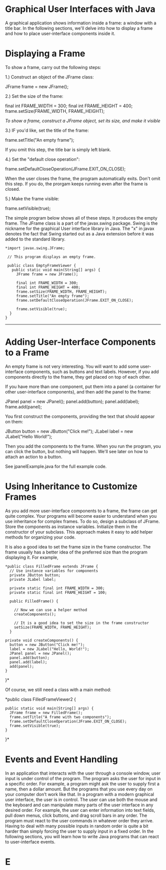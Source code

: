 # Graphical User Interfaces with Java

A graphical application shows information inside a frame: a window with a title bar. In the following sections,  we'll delve into how to display a frame and how to place user-interface components inside it.

# Displaying a Frame

To show a frame, carry out the following steps:

1.) Construct an object of the JFrame class:

  JFrame frame = new JFrame();

2.) Set the size of the frame:

  final int FRAME_WIDTH = 300;
  final int FRAME_HEIGHT = 400;
  frame.setSize(FRAME_WIDTH, FRAME_HEIGHT);

  *To show a frame, construct a JFrame object, set its size, and make it visible*

3.) IF you'd like, set the title of the frame:

  frame.setTitle("An empty frame");

  If you omit this step, the title bar is simply left blank.

4.) Set the "default close operation":

  frame.setDefaultCloseOperation(JFrame.EXIT_ON_CLOSE);

  When the user closes the frame, the program automatically exits. Don't omit this step. If you do, the prorgam keeps running even after the frame is closed.

5.) Make the frame visible:

  frame.setVisible(true);

The simple program below shows all of these steps. It produces the empty frame. The JFrame class is a part of the javax.swing package. Swing is the nickname for the graphical User interface library in Java. The "x" in javax denotes the fact that Swing started out as a Java extension before it was added to the standard library.

    *import javax.swing.JFrame;

     // This program displays an empty frame.

     public class EmptyFrameViewer {
       public static void main(String[] args) {
         JFrame frame = new JFrame();

         final int FRAME_WIDTH = 300;
         final int FRAME_HEIGHT = 400;
         frame.setSize(FRAME_WIDTH, FRAME_HEIGHT);
         frame.setTitle("An empty frame");
         frame.setDefaultCloseOperation(JFrame.EXIT_ON_CLOSE);

         frame.setVisible(true);
      }
    }
***

# Adding User-Interface Components to a Frame

An empty frame is not very interesting. You will want to add some user-interface components, such as buttons and text labels. However, if you add components directly to the frame, they get placed on top of each other.

If you have more than one component, put them into a panel (a container for other
user-interface components), and then add the panel to the frame:

  JPanel panel = new JPanel();
  panel.add(button);
  panel.add(label);
  frame.add(panel);

You first construct the components, providing the text that should appear on them:

  JButton button = new JButton("Click me!");
  JLabel label = new JLabel("Hello World!");

Then you add the components to the frame. When you run the program, you can click the button, but nothing will happen. We'll see later on how to attach an action to a button.

See jpanelExample.java for the full example code.

# Using Inheritance to Customize Frames

As you add more user-interface components to a frame, the frame can get quite complex. Your programs will become easier to understand when you use inheritance for complex frames. To do so, design a subclass of JFrame. Store the components as instance variables. Initialize them in the constructor of your subclass. This approach makes it easy to add helper methods for organizing your code.

It is also a good idea to set the frame size in the frame constructor. The frame usually has a better idea of the preferred size than the program displaying it. For example,

    *public class FilledFrame extends JFrame {
      // Use instance variables for components
      private JButton button;
      private JLabel label;

      private static final int FRAME_WIDTH = 300;
      private static final int FRAME_HEIGHT = 100;

      public FilledFrame() {

        // Now we can use a helper method
        createComponents();

        // It is a good idea to set the size in the frame constructor
        setSize(FRAME_WIDTH, FRAME_HEIGHT);
      }

    private void createComponents() {
      button = new JButton("Click me!");
      label = new JLabel("Hello, World!");
      JPanel panel = new JPanel();
      panel.add(button);
      panel.add(label);
      add(panel);
    }
  }*

Of course, we still need a class with a main method:

  *public class FilledFrameViewer2 {

    public static void main(String[] args) {
      JFrame frame = new FilledFrame();
      frame.setTitle("A frame with two components");
      frame.setDefaultCloseOperation(JFrame.EXIT_ON_CLOSE);
      frame.setVisible(true);
    }
  }*

# Events and Event Handling

In an application that interacts with the user through a console window, user input is under control of the program. The program asks the user for input in a specific order. For example, a program might ask the user to supply first a name, then a dollar amount. But the programs that you use every day on your computer
don’t work like that. In a program with a modern graphical user interface, the user is in control. The user can use both the mouse and the keyboard and can manipulate many parts of the user interface in any desired order. For example, the user can enter information into text fields, pull down menus, click buttons, and drag scroll bars in any order. The program must react to the user commands in whatever order they arrive. Having to deal with many possible inputs in random order is quite a bit harder than simply forcing the user to supply input in a fixed order. In the following sections, you will learn how to write Java programs that can react to user-interface events.

# E
